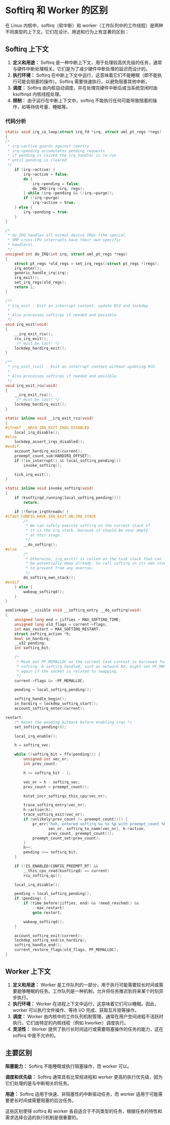 # Softirq 和 Worker 的区别

在 Linux 内核中，softirq（软中断）和 worker（工作队列中的工作线程）是两种不同类型的上下文，它们在设计、用途和行为上有显著的区别：

## Softirq 上下文

1. **定义和用途：** Softirq 是一种中断上下文，用于处理较高优先级的任务，通常与硬件中断处理相关。它们是为了减少硬件中断处理的延迟而设计的。
2. **执行环境：** Softirq 在中断上下文中运行，这意味着它们不能睡眠（即不能执行可能会阻塞的操作）。Softirq 需要快速执行，以避免阻塞其他中断。
3. **调度：** Softirq 由内核自动调度，并在处理完硬件中断后或当系统空闲时由 ksoftirqd 内核线程处理。
4. **限制：** 由于运行在中断上下文中，softirq 不能执行任何可能导致阻塞的操作，如等待信号量、睡眠等。

### 代码分析

```c
static void irq_io_loop(struct irq_fd *irq, struct uml_pt_regs *regs)
{
/*
 * irq->active guards against reentry
 * irq->pending accumulates pending requests
 * if pending is raised the irq_handler is re-run
 * until pending is cleared
 */
	if (irq->active) {
		irq->active = false;
		do {
			irq->pending = false;
			do_IRQ(irq->irq, regs);
		} while (irq->pending && (!irq->purge));
		if (!irq->purge)
			irq->active = true;
	} else {
		irq->pending = true;
	}
}
```

```c
/*
 * do_IRQ handles all normal device IRQs (the special
 * SMP cross-CPU interrupts have their own specific
 * handlers).
 */
unsigned int do_IRQ(int irq, struct uml_pt_regs *regs)
{
	struct pt_regs *old_regs = set_irq_regs((struct pt_regs *)regs);
	irq_enter();
	generic_handle_irq(irq);
	irq_exit();
	set_irq_regs(old_regs);
	return 1;
}
```

```c
/**
 * irq_exit - Exit an interrupt context, update RCU and lockdep
 *
 * Also processes softirqs if needed and possible.
 */
void irq_exit(void)
{
	__irq_exit_rcu();
	rcu_irq_exit();
	 /* must be last! */
	lockdep_hardirq_exit();
}
```

```c
/**
 * irq_exit_rcu() - Exit an interrupt context without updating RCU
 *
 * Also processes softirqs if needed and possible.
 */
void irq_exit_rcu(void)
{
	__irq_exit_rcu();
	 /* must be last! */
	lockdep_hardirq_exit();
}
```

```c
static inline void __irq_exit_rcu(void)
{
#ifndef __ARCH_IRQ_EXIT_IRQS_DISABLED
	local_irq_disable();
#else
	lockdep_assert_irqs_disabled();
#endif
	account_hardirq_exit(current);
	preempt_count_sub(HARDIRQ_OFFSET);
	if (!in_interrupt() && local_softirq_pending())
		invoke_softirq();

	tick_irq_exit();
}
```

```c
static inline void invoke_softirq(void)
{
	if (ksoftirqd_running(local_softirq_pending()))
		return;

	if (!force_irqthreads) {
#ifdef CONFIG_HAVE_IRQ_EXIT_ON_IRQ_STACK
		/*
		 * We can safely execute softirq on the current stack if
		 * it is the irq stack, because it should be near empty
		 * at this stage.
		 */
		__do_softirq();
#else
		/*
		 * Otherwise, irq_exit() is called on the task stack that can
		 * be potentially deep already. So call softirq in its own stack
		 * to prevent from any overrun.
		 */
		do_softirq_own_stack();
#endif
	} else {
		wakeup_softirqd();
	}
}

```

```c
asmlinkage __visible void __softirq_entry __do_softirq(void)
{
	unsigned long end = jiffies + MAX_SOFTIRQ_TIME;
	unsigned long old_flags = current->flags;
	int max_restart = MAX_SOFTIRQ_RESTART;
	struct softirq_action *h;
	bool in_hardirq;
	__u32 pending;
	int softirq_bit;

	/*
	 * Mask out PF_MEMALLOC as the current task context is borrowed for the
	 * softirq. A softirq handled, such as network RX, might set PF_MEMALLOC
	 * again if the socket is related to swapping.
	 */
	current->flags &= ~PF_MEMALLOC;

	pending = local_softirq_pending();

	softirq_handle_begin();
	in_hardirq = lockdep_softirq_start();
	account_softirq_enter(current);

restart:
	/* Reset the pending bitmask before enabling irqs */
	set_softirq_pending(0);

	local_irq_enable();

	h = softirq_vec;

	while ((softirq_bit = ffs(pending))) {
		unsigned int vec_nr;
		int prev_count;

		h += softirq_bit - 1;

		vec_nr = h - softirq_vec;
		prev_count = preempt_count();

		kstat_incr_softirqs_this_cpu(vec_nr);

		trace_softirq_entry(vec_nr);
		h->action(h);
		trace_softirq_exit(vec_nr);
		if (unlikely(prev_count != preempt_count())) {
			pr_err("huh, entered softirq %u %s %p with preempt_count %08x, exited with %08x?\n",
			       vec_nr, softirq_to_name[vec_nr], h->action,
			       prev_count, preempt_count());
			preempt_count_set(prev_count);
		}
		h++;
		pending >>= softirq_bit;
	}

	if (!IS_ENABLED(CONFIG_PREEMPT_RT) &&
	    __this_cpu_read(ksoftirqd) == current)
		rcu_softirq_qs();

	local_irq_disable();

	pending = local_softirq_pending();
	if (pending) {
		if (time_before(jiffies, end) && !need_resched() &&
		    --max_restart)
			goto restart;

		wakeup_softirqd();
	}

	account_softirq_exit(current);
	lockdep_softirq_end(in_hardirq);
	softirq_handle_end();
	current_restore_flags(old_flags, PF_MEMALLOC);
}
```

## Worker 上下文

1. **定义和用途：** Worker 是工作队列的一部分，用于执行可能需要较长时间或需要能够睡眠的任务。工作队列是一种机制，允许将任务推迟到将来某个时刻异步执行。
2. **执行环境：** Worker 在进程上下文中运行，这意味着它们可以睡眠。因此，worker 可以执行文件操作、等待 I/O 完成、获取互斥锁等操作。
3. **调度：** Worker 由内核中的工作队列机制管理，通常在用户空间进程不活跃时执行。它们由特定的内核线程（例如 kworker）调度执行。
4. **灵活性：** Worker 提供了执行长时间运行或需要阻塞操作的任务的能力，这在 softirq 中是不允许的。

## 主要区别

**阻塞能力：** Softirq 不能睡眠或执行阻塞操作，而 worker 可以。

**调度和优先级：** Softirq 通常具有比常规进程和 worker 更高的执行优先级，因为它们处理的是与中断相关的任务。

**用途：** Softirq 适用于快速、非阻塞性的中断驱动任务，而 worker 适用于可能需要更长时间或需要阻塞的后台任务。

这些区别使得 softirq 和 worker 各自适合于不同类型的任务，根据任务的特性和需求选择合适的执行机制是很重要的。